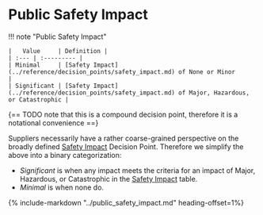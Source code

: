 # Public Safety Impact

!!! note "Public Safety Impact"

    |   Value     | Definition |
    | :--- | :--------- |
    | Minimal     | [Safety Impact](../reference/decision_points/safety_impact.md) of None or Minor                     |
    | Significant | [Safety Impact](../reference/decision_points/safety_impact.md) of Major, Hazardous, or Catastrophic |

{== TODO note that this is a compound decision point, therefore it is a notational convenience ==}

Suppliers necessarily have a rather coarse-grained perspective on the broadly defined [Safety Impact](../safety_impact.md) Decision Point.
Therefore we simplify the above into a binary categorization:

- _Significant_ is when any impact meets the criteria for an impact of Major, Hazardous, or Catastrophic in the
  [Safety Impact](../safety_impact.md) table.
- _Minimal_ is when none do.

{% include-markdown "../public_safety_impact.md" heading-offset=1%}